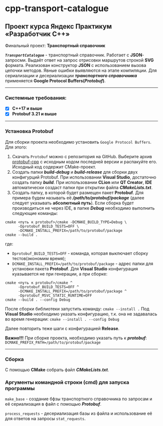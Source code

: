 # cpp-transport-catalogue


## Проект курса Яндекс Практикум **«Разработчик С++»**
Финальный проект: **Транспортный справочник**

***`TransportCatalogue`*** - транспортный справочник. Работает с **JSON**-запросми. Выдаёт ответ на запрос отрисовки маршрутов строкой **SVG** формата. Реализован конструктор **JSON** с использованием вызова цепочки методов. Явные ошибки выявляются на этапе компиляции. Для сериализации и десериализации ***транспортного справочника*** применяется **Google Protocol Buffers(*Protobuf*)**.
___

### Системные требования:
+ [x] **C++17 и выше**
+ [x] **Protobuf 3.21 и выше** 
___

### Установка **Protobuf**
Для сборки проекта необходимо установить `Google Protocol Buffers`. Для этого:
1.  Скачать `Protobuf` можно с репозитория на GitHub. Выберите архив [protobuf-cpp](https://github.com/protocolbuffers/protobuf/releases) с исходным кодом последней версии и распакуйте его. Исходный код содержит  CMake-проект.
2.  Создать папки ***build-debug*** и ***build-release*** для сборки двух конфигурций Protobuf. При использовании  **Visual Studio**, достаточно создать папку ***build***. При использовании **CLion** или **QT Creator**, **IDE** автоматически создаст папки при открытии файла ***CMakeLists.txt***.
3.  Создать папку, в которой будет размещен пакет **Protobuf**. Для примера будем называть её ***/path/to/protobuf/package*** (далее следует указывать **абсолютный путь**).
Если сборка будет производиться не через IDE, в папке ***Debug*** необходимо выполнить следующие команды:
```
cmake <путь к protobuf>/cmake -DCMAKE_BUILD_TYPE=Debug \
      -Dprotobuf_BUILD_TESTS=OFF \
      -DCMAKE_INSTALL_PREFIX=/path/to/protobuf/package
cmake --build . 
```
где:
+ `Dprotobuf_BUILD_TESTS=OFF` - команда, которая выключает сборку тестов(экономим время);
+ `DCMAKE_INSTALL_PREFIX=/path/to/protobuf/package` - адрес папки для установки пакета **Protobuf**. 
Для **Visual Studio** конфигурация куазывается не при генерации, а при сборке:
```
cmake <путь к protobuf>/cmake ^
      -Dprotobuf_BUILD_TESTS=OFF ^
      -DCMAKE_INSTALL_PREFIX=/path/to/protobuf/package ^
      -Dprotobuf_MSVC_STATIC_RUNTIME=OFF
cmake --build . --config Debug 
```
После сборки библиотеки запустить команду: `cmake --install .` Под **Visual Studio** необходимо указать конфигурацию, т.к. она не задавалась во время генерации: `cmake --install . --config Debug`

Далее повторить теже шаги с конфигурацией **Release**.

**Важно!!!** При сборке проекта, необходимо указать путь к ***protobuf***: `DCMAKE_PREFIX_PATH=/path/to/protobuf/package`
___
### Сборка
С помощью **CMake** собрать файл ***CMakeLists.txt***.

### Аргументы командной строки (**cmd**) для запуска программы

`make_base` - создание бфзы транспортного справочника по запросам и её сериализация в файл с помощью ***Protobuf***.

`process_requests` - десериализация базы из файла и использование её для ответов на запросы `stat_requests`.
